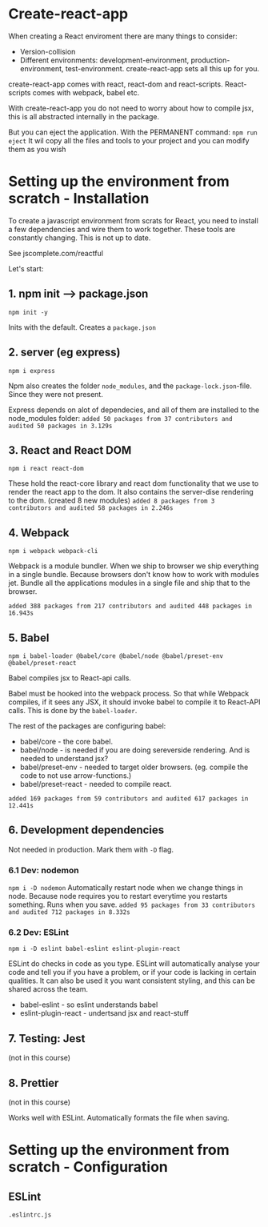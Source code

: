 
# Create-react-app

When creating a React enviroment there are many things to consider: 
 - Version-collision
 - Different environments: development-environment, production-environment, test-environment. 
create-react-app sets all this up for you. 

create-react-app comes with react, react-dom and react-scripts. 
React-scripts comes with webpack, babel etc. 

With create-react-app you do not need to worry about how to compile jsx, this is all abstracted internally in the package.

But you can eject the application. With the PERMANENT command:
```npm run eject```
It wil copy all the files and tools to your project and you can modify them as you wish 


# Setting up the environment from scratch - Installation

To create a javascript environment from scrats for React, you need to install a few dependencies and wire them to work together.
These tools are constantly changing. This is not up to date. 

See jscomplete.com/reactful

Let's start:

## 1. npm init --> package.json

```npm init -y```

Inits with the default. Creates a `package.json`

## 2. server (eg express)

```npm i express```

Npm also creates the folder `node_modules`, and the `package-lock.json`-file. Since they were not present. 

Express depends on alot of dependecies, and all of them are installed to the node_modules folder: 
```added 50 packages from 37 contributors and audited 50 packages in 3.129s```

## 3. React and React DOM 

```npm i react react-dom``` 

These hold the react-core library and react dom functionality that we use to render the react app to the dom. 
It also contains the server-dise rendering to the dom. 
(created 8 new modules)
```added 8 packages from 3 contributors and audited 58 packages in 2.246s```

## 4. Webpack 

```npm i webpack webpack-cli```

Webpack is a module bundler. 
When we ship to browser we ship everything in a single bundle. 
Because browsers don't know how to work with modules jet. 
Bundle all the applications modules in a single file and ship that to the browser. 

```added 388 packages from 217 contributors and audited 448 packages in 16.943s```

## 5. Babel 

```npm i babel-loader @babel/core @babel/node @babel/preset-env @babel/preset-react```

Babel compiles jsx to React-api calls. 

Babel must be hooked into the webpack process. 
So that while Webpack compiles, if it sees any JSX, it should invoke babel to compile it to React-API calls. 
This is done by the `babel-loader`. 


The rest of the packages are configuring babel: 
 - babel/core - the core babel. 
 - babel/node - is needed if you are doing sereverside rendering. And is needed to understand jsx?
 - babel/preset-env - needed to target older browsers. (eg. compile the code to not use arrow-functions.)
 - babel/preset-react - needed to compile react.  


```added 169 packages from 59 contributors and audited 617 packages in 12.441s```


## 6. Development dependencies

Not needed in production. Mark them with `-D` flag. 

### 6.1 Dev: nodemon

```npm i -D nodemon```
Automatically restart node when we change things in node. 
Because node requires you to restart everytime you restarts something. 
Runs when you save. 
```added 95 packages from 33 contributors and audited 712 packages in 8.332s```

### 6.2 Dev: ESLint 

```npm i -D eslint babel-eslint eslint-plugin-react```

ESLint do checks in code as you type. 
ESLint will automatically analyse your code and tell you if you have a problem, 
or if your code is lacking in certain qualities. 
It can also be used it you want consistent styling, and this can be shared across the team. 

 - babel-eslint - so eslint understands babel 
 - eslint-plugin-react - undertsand jsx and react-stuff


## 7. Testing: Jest

(not in this course)

## 8. Prettier

(not in this course)

Works well with ESLint. Automatically formats the file when saving.

# Setting up the environment from scratch - Configuration

## ESLint

`.eslintrc.js`
